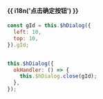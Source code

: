 <h4 class="tip">{{ i18n('点击确定按钮') }}</h4>

```js
const gId = this.$hDialog({
  left: 10,
  top: 10,
}).gId;


this.$hDialog({
  okHandler: () => {
    this.$hDialog.close(gId);
  },
});
```